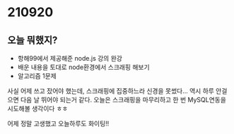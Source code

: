 # 210920

## 오늘 뭐했지?

- 항해99에서 제공해준 node.js 강의 완강
- 배운 내용을 토대로 node환경에서 스크래핑 해보기
- 알고리즘 1문제

사실 어제 쓰고 잤어야 했는데, 스크래핑에 집중하느라 신경을 못썼다... 역시 하루 안걸으면 다음 날 뛰어야 되는거 같다. 오늘은 스크래핑을 마무리하고 한 번 MySQL연동을 시도해볼 생각이다 ㅎㅎ 

어제 정말 고생했고 오늘하루도 화이팅!!